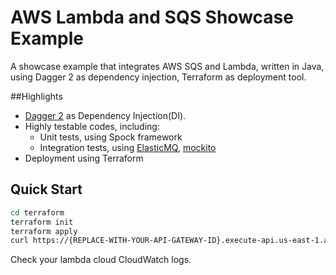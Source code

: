 # AWS Lambda and SQS Showcase Example
A showcase example that integrates AWS SQS and Lambda, written in Java, using Dagger 2 as dependency injection, Terraform as deployment tool.

##Highlights

* [Dagger 2](https://google.github.io/dagger/) as Dependency Injection(DI).
* Highly testable codes, including:
    * Unit tests, using Spock framework
    * Integration tests, using [ElasticMQ](https://github.com/adamw/elasticmq), [mockito](https://github.com/mockito/mockito)
* Deployment using Terraform

## Quick Start

```bash
cd terraform
terraform init
terraform apply
curl https://{REPLACE-WITH-YOUR-API-GATEWAY-ID}.execute-api.us-east-1.amazonaws.com/Live/test?eventId=1
```

Check your lambda cloud CloudWatch logs.